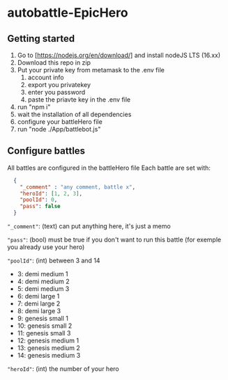 # autobattle-EpicHero



## Getting started

1. Go to [https://nodejs.org/en/download/] and install nodeJS LTS (16.xx)
2. Download this repo in zip
3. Put your private key from metamask to the .env file
    1. account info
    2. export you privatekey
    3. enter you password
    4. paste the priavte key in the .env file
4. run "npm i"
5. wait the installation of all dependencies
6. configure your battleHero file
6. run "node ./App/battlebot.js"

## Configure battles
All battles are configured in the battleHero file
Each battle are set with:
```JSON
  {
    "_comment" : "any comment, battle x",
    "heroId": [1, 2, 3],
    "poolId": 0,
    "pass": false
  }
```
`"_comment"`: (text) can put anything here, it's just a memo

`"pass"`: (bool) must be true if you don't want to run this battle (for exemple you already use your hero)

`"poolId"`: (int) between 3 and 14

- 3: demi medium 1
- 4: demi medium 2
- 5: demi medium 3
- 6: demi large 1
- 7: demi large 2
- 8: demi large 3
- 9: genesis small 1
- 10: genesis small 2
- 11: genesis small 3
- 12: genesis medium 1
- 13: genesis medium 2
- 14: genesis medium 3

`"heroId"`: (int) the number of your hero